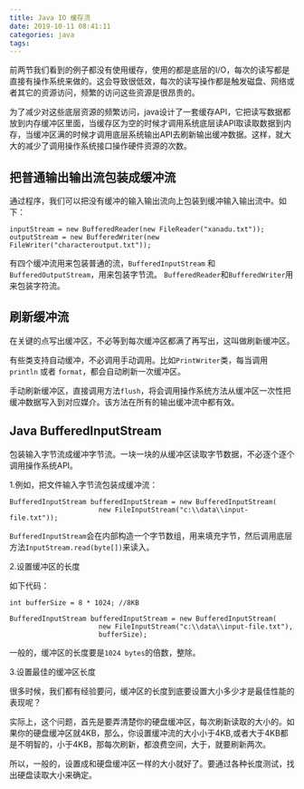 ```yaml
---
title: Java IO 缓存流
date: 2019-10-11 08:41:11
categories: java
tags:
---
```


前两节我们看到的例子都没有使用缓存，使用的都是底层的I/O，每次的读写都是直接有操作系统来做的。这会导致很低效，每次的读写操作都是触发磁盘、网络或者其它的资源访问，频繁的访问这些资源是很昂贵的。

为了减少对这些底层资源的频繁访问，java设计了一套缓存API，它把读写数据都放到内存缓冲区里面，当缓存区为空的时候才调用系统底层读API取读取数据到内存，当缓冲区满的时候才调用底层系统输出API去刷新输出缓冲数据。这样，就大大的减少了调用操作系统接口操作硬件资源的次数。

## 把普通输出输出流包装成缓冲流

通过程序，我们可以把没有缓冲的输入输出流向上包装到缓冲输入输出流中。如下：

    inputStream = new BufferedReader(new FileReader("xanadu.txt"));
    outputStream = new BufferedWriter(new FileWriter("characteroutput.txt"));
    
有四个缓冲流用来包装普通的流，`BufferedInputStream` 和 `BufferedOutputStream`，用来包装字节流。 `BufferedReader`和`BufferedWriter`用来包装字符流。

## 刷新缓冲流

在关键的点写出缓冲区，不必等到每次缓冲区都满了再写出，这叫做刷新缓冲区。    

有些类支持自动缓冲，不必调用手动调用。比如`PrintWriter`类，每当调用`println` 或者 `format`，都会自动刷新一次缓冲区。

手动刷新缓冲区，直接调用方法`flush`，将会调用操作系统方法从缓冲区一次性把缓冲数据写入到对应媒介。该方法在所有的输出缓冲流中都有效。

## Java BufferedInputStream

包装输入字节流成缓冲字节流。一块一块的从缓冲区读取字节数据，不必逐个逐个调用操作系统API。

1.例如，把文件输入字节流包装成缓冲流：

    BufferedInputStream bufferedInputStream = new BufferedInputStream(
                          new FileInputStream("c:\\data\\input-file.txt"));
                          
`BufferedInputStream`会在内部构造一个字节数组，用来填充字节，然后调用底层方法`InputStream.read(byte[])`来读入。

2.设置缓冲区的长度

如下代码：

    int bufferSize = 8 * 1024; //8KB
        
    BufferedInputStream bufferedInputStream = new BufferedInputStream(
                          new FileInputStream("c:\\data\\input-file.txt"),
                          bufferSize); 

一般的，缓冲区的长度要是`1024 bytes`的倍数，整除。

3.设置最佳的缓冲区长度

很多时候，我们都有经验要问，缓冲区的长度到底要设置大小多少才是最佳性能的表现呢？        

实际上，这个问题，首先是要弄清楚你的硬盘缓冲区，每次刷新读取的大小的。如果你的硬盘缓冲区就4KB，那么，你设置缓冲流的大小小于4KB,或者大于4KB都是不明智的，小于4KB，那每次刷新，都浪费空间，大于，就要刷新两次。

所以，一般的，设置成和硬盘缓冲区一样的大小就好了。要通过各种长度测试，找出硬盘读取大小来确定。

                                                
